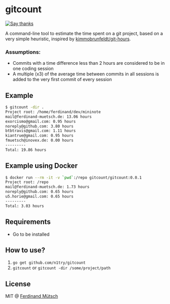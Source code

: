 # gitcount

[![Say thanks](https://img.shields.io/badge/SayThanks.io-%E2%98%BC-1EAEDB.svg)](https://saythanks.io/to/n1try)

A command-line tool to estimate the time spent on a git project, based on a very simple heuristic, inspired by [kimmobrunfeldt/git-hours](https://github.com/kimmobrunfeldt/git-hours).

### Assumptions: 
* Commits with a time difference less than 2 hours are considered to be in one coding session
* A multiple (x3) of the average time between commits in all sessions is added to the very first commit of every session

## Example
```sh
$ gitcount -dir .
Project root: /home/ferdinand/dev/mininote
mail@ferdinand-muetsch.de: 13.06 hours
exorcismo@gmail.com: 0.95 hours
noreply@github.com: 3.80 hours
btbtravis@gmail.com: 1.11 hours
kiantrue@gmail.com: 0.95 hours
fmuetsch@inovex.de: 0.00 hours
---------
Total: 19.86 hours
```

## Example using Docker
```sh
$ docker run --rm -it -v `pwd`:/repo gitcount/gitcount:0.0.1
Project root: /repo
mail@ferdinand-muetsch.de: 1.73 hours
noreply@github.com: 0.65 hours
u5.horie@gmail.com: 0.65 hours
---------
Total: 3.03 hours
```

## Requirements
* Go to be installed

## How to use?
1. `go get github.com/n1try/gitcount`
2. `gitcount` or `gitcount -dir /some/project/path`

## License
MIT @ [Ferdinand Mütsch](https://ferdinand-muetsch.de)
